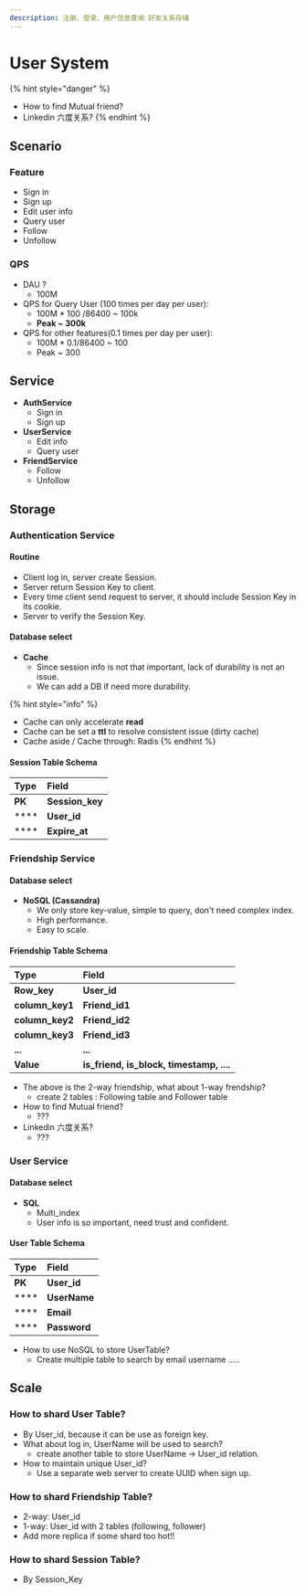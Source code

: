 ```yaml
---
description: 注册、登录、用户信息查询 好友关系存储
---
```


# User System

{% hint style="danger" %}
* How to find Mutual friend?
* Linkedin 六度关系?
{% endhint %}

## Scenario

### Feature

* Sign in
* Sign up
* Edit user info
* Query user
* Follow
* Unfollow

### QPS

* DAU ?
  * 100M
* QPS for Query User \(100 times per day per user\):
  * 100M \* 100 /86400 ~ 100k
  * **Peak ~ 300k**
* QPS for other features\(0.1 times per day per user\):
  * 100M \* 0.1/86400 ~ 100
  * Peak ~ 300

## Service

* **AuthService**
  * Sign in
  * Sign up
* **UserService**
  * Edit info
  * Query user
* **FriendService**
  * Follow
  * Unfollow

## Storage

### Authentication Service

#### Routine

* Client log in, server create Session.
* Server return Session Key to client.
* Every time client send request to server, it should include Session Key in its cookie.
* Server to verify the Session Key.

#### Database select

* **Cache**
  * Since session info is  not that important, lack of durability is not an issue.
  * We can add a DB if need more durability.

{% hint style="info" %}
* Cache can only accelerate **read**
* Cache can be set a **ttl** to resolve consistent issue \(dirty cache\)
* Cache aside  / Cache through: Radis
{% endhint %}



#### Session Table Schema

| Type | Field |
| :--- | :--- |
| **PK** | **Session\_key** |
| \*\*\*\* | **User\_id** |
| \*\*\*\* | **Expire\_at** |

### Friendship Service

#### Database select

* **NoSQL \(Cassandra\)**
  * We only store key-value, simple to query, don't need complex index.
  * High performance.
  * Easy to scale.

#### Friendship Table Schema

| Type | Field |
| :--- | :--- |
| **Row\_key** | **User\_id** |
| **column\_key1** | **Friend\_id1** |
| **column\_key2** | **Friend\_id2** |
| **column\_key3** | **Friend\_id3** |
| **...** | **...** |
| **Value** | **is\_friend, is\_block, timestamp, ....** |

* The above is the 2-way friendship, what about 1-way frendship?
  * create 2 tables : Following table and Follower table
* How to find Mutual friend?
  * ???
* Linkedin 六度关系?
  * ???

### User Service

#### Database select

* **SQL**
  * Multi\_index
  * User info is so important, need trust and confident.



#### User Table Schema

| Type | Field |
| :--- | :--- |
| **PK** | **User\_id** |
| \*\*\*\* | **UserName** |
| \*\*\*\* | **Email** |
| \*\*\*\* | **Password** |

* How to use NoSQL to store UserTable?
  * Create multiple table to search by email username .....

## Scale

### How to shard User Table?

* By User\_id, because it can be use as foreign key.
* What about log in, UserName will be used to search?
  * create another table to store UserName -&gt; User\_id relation.
* How to maintain unique User\_id?
  * Use a separate web server to create UUID when sign up.

### How to shard Friendship Table?

* 2-way: User\_id
* 1-way: User\_id with 2 tables \(following, follower\)
* Add more replica if some shard too hot!!

### How to shard Session Table?

* By Session\_Key

